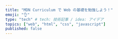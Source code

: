 ```yaml
---
title: "MDN Curriculum で Web の基礎を勉強しよう！"
emoji: "👌"
type: "tech" # tech: 技術記事 / idea: アイデア
topics: ["web", "html", "css", "javascript"]
published: false
---
```


